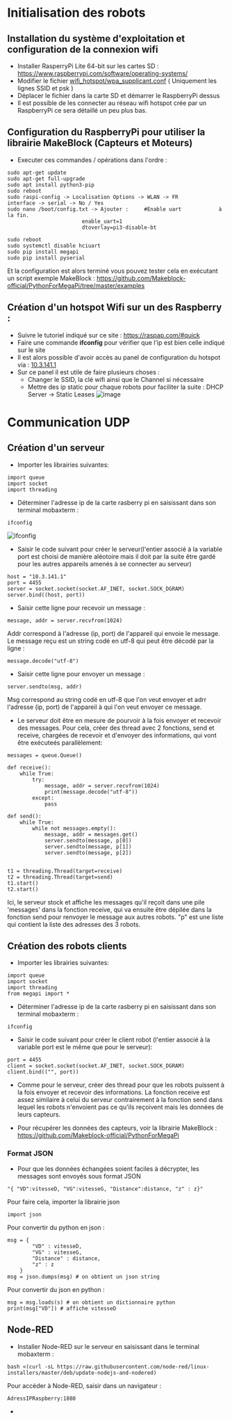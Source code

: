 # Initialisation des robots
## Installation du système d'exploitation et configuration de la connexion wifi
* Installer RasperryPi Lite 64-bit sur les cartes SD : https://www.raspberrypi.com/software/operating-systems/
* Modifier le fichier [wifi_hotspot/wpa_supplicant.conf](wifi_hotspot/wpa_supplicant.conf) ( Uniquement les lignes SSID et psk )
* Déplacer le fichier dans la carte SD et démarrer le RaspberryPi dessus
* Il est possible de les connecter au réseau wifi hotspot crée par un RaspberryPi ce sera détaillé un peu plus bas.

## Configuration du RaspberryPi pour utiliser la librairie MakeBlock (Capteurs et Moteurs)
* Executer ces commandes / opérations dans l'ordre : 
```
sudo apt-get update
sudo apt-get full-upgrade
sudo apt install python3-pip
sudo reboot
sudo raspi-config -> Localisation Options -> WLAN -> FR
interface -> serial -> No / Yes
sudo nano /boot/config.txt -> Ajouter : 	#Enable uart			à la fin.
						enable_uart=1
						dtoverlay=pi3-disable-bt
												
sudo reboot
sudo systemctl disable hciuart
sudo pip install megapi
sudo pip install pyserial
```
Et la configuration est alors terminé vous pouvez tester cela en exécutant un script exemple MakeBlock : 
https://github.com/Makeblock-official/PythonForMegaPi/tree/master/examples

## Création d'un hotspot Wifi sur un des Raspberry : 
* Suivre le tutoriel indiqué sur ce site : https://raspap.com/#quick
* Faire une commande **ifconfig** pour vérifier que l'ip est bien celle indiqué sur le site
* Il est alors possible d'avoir accès au panel de configuration du hotspot via : [10.3.141.1](10.3.141.1)
* Sur ce panel il est utile de faire plusieurs choses : 
	- Changer le SSID, la clé wifi ainsi que le Channel si nécessaire 
 	- Mettre des ip static pour chaque robots pour faciliter la suite : DHCP Server -> Static Leases 
 ![image](https://user-images.githubusercontent.com/35781656/218414799-37e7afe9-2a4a-4825-a672-90806a005dd0.png)





# Communication UDP
## Création d'un serveur
* Importer les librairies suivantes:
```
import queue
import socket
import threading
```

* Déterminer l'adresse ip de la carte rasberry pi en saisissant dans son terminal mobaxterm :
```
ifconfig
```
![ifconfig](https://user-images.githubusercontent.com/124148152/218418722-fa955eca-8282-4e9a-90c5-6dba7f65835c.jpg)

* Saisir le code suivant pour créer le serveur(l'entier associé à la variable port est choisi de manière aléotoire mais il doit par la suite être gardé pour les autres appareils amenés à se connecter au serveur)
```
host = "10.3.141.1"
port = 4455
server = socket.socket(socket.AF_INET, socket.SOCK_DGRAM)
server.bind((host, port))
```

* Saisir cette ligne pour recevoir un message :
```
message, addr = server.recvfrom(1024)
```
Addr correspond à l'adresse (ip, port) de l'appareil qui envoie le message. Le message reçu est un string codé en utf-8 qui peut être décodé par la ligne : 
```
message.decode("utf-8")
```

* Saisir cette ligne pour envoyer un message : 
```
server.sendto(msg, addr)
```
Msg correspond au string codé en utf-8 que l'on veut envoyer et adrr l'adresse (ip, port) de l'appareil à qui l'on veut envoyer ce message.

* Le serveur doit être en mesure de pourvoir à la fois envoyer et recevoir des messages. Pour cela, créer des thread avec 2 fonctions, send et receive, chargées de recevoir et d'envoyer des informations, qui vont être exécuteés parallèlement:
```
messages = queue.Queue()

def receive():
    while True:
        try:
            message, addr = server.recvfrom(1024)
            print(message.decode("utf-8"))
        except:
            pass
                                 
def send():
    while True:
        while not messages.empty():
            message, addr = messages.get()
            server.sendto(message, p[0])
            server.sendto(message, p[1])
            server.sendto(message, p[2])
            

t1 = threading.Thread(target=receive)
t2 = threading.Thread(target=send)
t1.start()
t2.start()
```
Ici, le serveur stock et affiche les messages qu'il reçoit dans une pile 'messages' dans la fonction receive, qui va ensuite être dépilée dans la fonction send pour renvoyer le message aux autres robots. "p" est une liste qui contient la liste des adresses des 3 robots.


## Création des robots clients

* Importer les librairies suivantes:
```
import queue
import socket
import threading
from megapi import *
```
* Déterminer l'adresse ip de la carte rasberry pi en saisissant dans son terminal mobaxterm :
```
ifconfig
```

* Saisir le code suivant pour créer le client robot (l'entier associé à la variable port est le même que pour le serveur):
```
port = 4455
client = socket.socket(socket.AF_INET, socket.SOCK_DGRAM)
client.bind(("", port))
```
* Comme pour le serveur, créer des thread pour que les robots puissent à la fois envoyer et recevoir des informations. La fonction receive est assez similaire à celui du serveur contrairement à la fonction send dans lequel les robots n'envoient pas ce qu'ils reçoivent mais les données de leurs capteurs.

* Pour récupérer les données des capteurs, voir la librairie MakeBlock :
https://github.com/Makeblock-official/PythonForMegaPi

### Format JSON

* Pour que les données échangées soient faciles à décrypter, les messages sont envoyés sous format JSON
```
"{ "VD":vitesseD, "VG":vitesseG, "Distance":distance, "z" : z}"
```
Pour faire cela, importer la librairie json
```
import json
```

Pour convertir du python en json : 
```
msg = {
        "VD" : vitesseD,
        "VG" : vitesseG,
        "Distance" : distance,
        "z" : z
    }
msg = json.dumps(msg) # on obtient un json string
```

Pour convertir du json en python :
```
msg = msg.loads(s) # on obtient un dictionnaire python
print(msg["VD"]) # affiche vitesseD
```

## Node-RED

* Installer Node-RED sur le serveur en saisissant dans le terminal mobaxterm : 
```
bash <(curl -sL https://raw.githubusercontent.com/node-red/linux-installers/master/deb/update-nodejs-and-nodered)
```
Pour accéder à Node-RED, saisir dans un navigateur : 
```
AdressIPRaspberry:1880
```

* 



